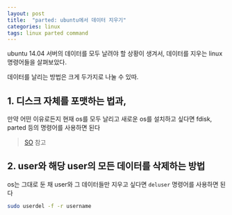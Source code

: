 ```yaml
---
layout: post
title:  "parted: ubuntu에서 데이터 지우기"
categories: linux
tags: linux parted command
---
```


ubuntu 14.04 서버의 데이터를 모두 날려야 할 상황이 생겨서, 데이터를 지우는 linux 명령어들을 살펴보았다.

데이터를 날리는 방법은 크게 두가지로 나눌 수 있따.

## 1. 디스크 자체를 포맷하는 법과,
만약 어떤 이유로든지 현재 os를 모두 날리고 새로운 os를 설치하고 싶다면 fdisk, parted 등의 명령어를 사용하면 된다
> [SO](https://askubuntu.com/questions/517354/terminal-method-of-formatting-storage-drive) 참고

## 2. user와 해당 user의 모든 데이터를 삭제하는 방법
os는 그대로 둔 채 user와 그 데이터들만 지우고 싶다면 `deluser` 명령어를 사용하면 된다

```bash
sudo userdel -f -r username
```

